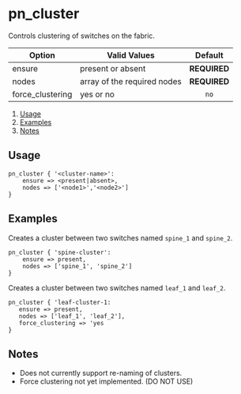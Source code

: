 # pn_cluster

Controls clustering of switches on the fabric.

| Option         | Valid Values              | Default      |
|----------------|---------------------------|:------------:|
|ensure          |present or absent          |**REQUIRED**  |
|nodes           |array of the required nodes|**REQUIRED**  |
|force_clustering|yes or no                  | `no`         |

1. [Usage](#usage)
2. [Examples](#examples)
3. [Notes](#notes)

## Usage

```puppet
pn_cluster { '<cluster-name>':
	ensure => <present|absent>,
	nodes => ['<node1>','<node2>']
}
```

## Examples

Creates a cluster between two switches named `spine_1` and `spine_2`.

```puppet
pn_cluster { 'spine-cluster':
    ensure => present,
    nodes => ['spine_1', 'spine_2']
}
```

Creates a cluster between two switches named `leaf_1` and `leaf_2`.

```puppet
pn_cluster { 'leaf-cluster-1:
   ensure => present,
   nodes => ['leaf_1', 'leaf_2'],
   force_clustering => 'yes
}
```

## Notes

* Does not currently support re-naming of clusters.
* Force clustering not yet implemented. (DO NOT USE)